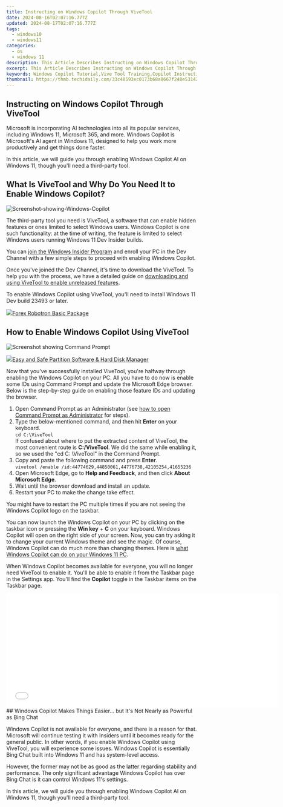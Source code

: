 ```yaml
---
title: Instructing on Windows Copilot Through ViveTool
date: 2024-08-16T02:07:16.777Z
updated: 2024-08-17T02:07:16.777Z
tags:
  - windows10
  - windows11
categories:
  - os
  - windows 11
description: This Article Describes Instructing on Windows Copilot Through ViveTool
excerpt: This Article Describes Instructing on Windows Copilot Through ViveTool
keywords: Windows Copilot Tutorial,Vive Tool Training,Copilot Instruction Guide,Learning with Copilot,Using Vive for Copilot,ViveTool Techniques,Mastering Copilot via Vive
thumbnail: https://thmb.techidaily.com/33c48593ec0173b68a8667f248e53142d39bc8c3611fadd3a7f85564f8ade76e.jpg
---
```


## Instructing on Windows Copilot Through ViveTool

 Microsoft is incorporating AI technologies into all its popular services, including Windows 11, Microsoft 365, and more. Windows Copilot is Microsoft's AI agent in Windows 11, designed to help you work more productively and get things done faster.

 In this article, we will guide you through enabling Windows Copilot AI on Windows 11, though you'll need a third-party tool.

## What Is ViveTool and Why Do You Need It to Enable Windows Copilot?

![Screenshot-showing-Windows-Copilot](https://static1.makeuseofimages.com/wordpress/wp-content/uploads/2023/07/windows-copilot.jpg)

 The third-party tool you need is ViveTool, a software that can enable hidden features or ones limited to select Windows users. Windows Copilot is one such functionality: at the time of writing, the feature is limited to select Windows users running Windows 11 Dev Insider builds.

 You can [join the Windows Insider Program](https://www.makeuseof.com/windows-11-beta-how-to-download/) and enroll your PC in the Dev Channel with a few simple steps to proceed with enabling Windows Copilot.

 Once you've joined the Dev Channel, it's time to download the ViveTool. To help you with the process, we have a detailed guide on [downloading and using ViveTool to enable unreleased features](http://www.makeuseof.com/vivetool-windows-guide/).

 To enable Windows Copilot using ViveTool, you'll need to install Windows 11 Dev build 23493 or later.

<!-- affiliate ads begin -->
<a href="https://secure.2checkout.com/order/checkout.php?PRODS=4726960&QTY=1&AFFILIATE=108875&CART=1"><img src="https://secure.avangate.com/images/merchant/5f4f7141b65a730b4efb0e0d51f63e94/products/forexrobotronbox.gif" border="0">Forex Robotron Basic Package</a>
<!-- affiliate ads end -->
## How to Enable Windows Copilot Using ViveTool
![Screenshot showing Command Prompt](https://static1.makeuseofimages.com/wordpress/wp-content/uploads/2023/07/command-prompt-enabling-windows-copilot.jpg)
<!-- affiliate ads begin -->
<a href="https://secure.2checkout.com/order/checkout.php?PRODS=22741618&QTY=1&AFFILIATE=108875&CART=1"><img src="https://www.diskpart.com/resource/images/index/dp-index-img-banner-people@2x.png" border="0">Easy and Safe Partition Software & Hard Disk Manager</a>
<!-- affiliate ads end -->

 Now that you've successfully installed ViveTool, you're halfway through enabling the Windows Copilot on your PC. All you have to do now is enable some IDs using Command Prompt and update the Microsoft Edge browser. Below is the step-by-step guide on enabling those feature IDs and updating the browser.

1. Open Command Prompt as an Administrator (see [how to open Command Prompt as Administrator](https://www.makeuseof.com/windows-run-command-prompt-admin/) for steps).
2. Type the below-mentioned command, and then hit **Enter** on your keyboard.  
`cd C:\ViveTool`  
 If confused about where to put the extracted content of ViveTool, the most convenient route is **C:/ViveTool**. We did the same while enabling it, so we used the "cd C: \\ViveTool" in the Command Prompt.
3. Copy and paste the following command and press **Enter**.  
`vivetool /enable /id:44774629,44850061,44776738,42105254,41655236`
4. Open Microsoft Edge, go to **Help and Feedback**, and then click **About Microsoft Edge**.
5. Wait until the browser download and install an update.
6. Restart your PC to make the change take effect.

 You might have to restart the PC multiple times if you are not seeing the Windows Copilot logo on the taskbar.

 You can now launch the Windows Copilot on your PC by clicking on the taskbar icon or pressing the **Win key** \+ **C** on your keyboard. Windows Copilot will open on the right side of your screen. Now, you can try asking it to change your current Windows theme and see the magic. Of course, Windows Copilot can do much more than changing themes. Here is [what Windows Copilot can do on your Windows 11 PC](https://www.makeuseof.com/windows-copilot-mean-windows-11-users/).

 When Windows Copilot becomes available for everyone, you will no longer need ViveTool to enable it. You'll be able to enable it from the Taskbar page in the Settings app. You'll find the **Copilot** toggle in the Taskbar items on the Taskbar page.

<!-- affiliate ads begin -->
<iframe id="iframe_672" src="//a.impactradius-go.com/gen-ad-code/5597632/1959812/17834/" width="720" height="300" scrolling="no" frameborder="0" marginheight="0" marginwidth="0"></iframe>
<!-- affiliate ads end -->
## Windows Copilot Makes Things Easier... but It's Not Nearly as Powerful as Bing Chat

 Windows Copilot is not available for everyone, and there is a reason for that. Microsoft will continue testing it with Insiders until it becomes ready for the general public. In other words, if you enable Windows Copilot using ViveTool, you will experience some issues. Windows Copilot is essentially Bing Chat built into Windows 11 and has system-level access.

 However, the former may not be as good as the latter regarding stability and performance. The only significant advantage Windows Copilot has over Bing Chat is it can control Windows 11's settings.

 In this article, we will guide you through enabling Windows Copilot AI on Windows 11, though you'll need a third-party tool.



<ins class="adsbygoogle"
      style="display:block"
      data-ad-client="ca-pub-7571918770474297"
      data-ad-slot="8358498916"
      data-ad-format="auto"
      data-full-width-responsive="true"></ins>



